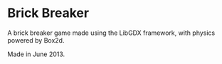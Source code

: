 # Brick Breaker

A brick breaker game made using the LibGDX framework, with physics powered by Box2d.

Made in June 2013.